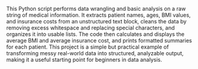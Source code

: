 This Python script performs data wrangling and basic analysis on a raw string of medical information. It extracts patient names, ages, BMI values, and insurance costs from an unstructured text block, cleans the data by removing excess whitespace and replacing special characters, and organizes it into usable lists. The code then calculates and displays the average BMI and average insurance cost, and prints formatted summaries for each patient. This project is a simple but practical example of transforming messy real-world data into structured, analyzable output, making it a useful starting point for beginners in data analysis.
